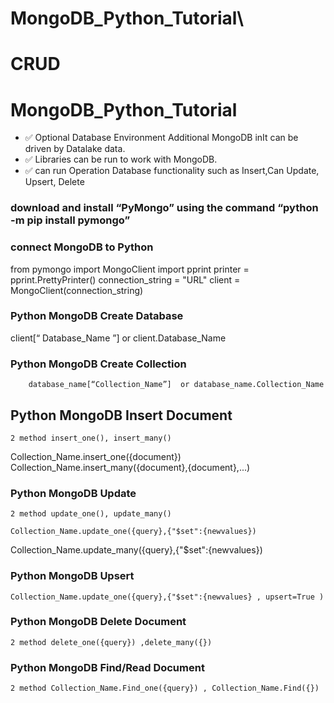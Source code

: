# MongoDB_Python_Tutorial\
# CRUD
# MongoDB_Python_Tutorial
- ✅ Optional Database Environment Additional MongoDB inIt can be driven by Datalake data.
- ✅ Libraries can be run to work with MongoDB.
- ✅ can run Operation Database functionality such as Insert,Can Update, Upsert, Delete
### download and install “PyMongo” using the command “python -m pip install pymongo”

### connect MongoDB to Python

from pymongo import MongoClient
import pprint
printer = pprint.PrettyPrinter()
connection_string = "URL"
client = MongoClient(connection_string)

### Python MongoDB Create Database

client[“ Database_Name ”]  or client.Database_Name

### Python MongoDB Create Collection

    	database_name[“Collection_Name”]  or database_name.Collection_Name

## Python MongoDB Insert Document
	2 method insert_one(), insert_many()

Collection_Name.insert_one({document})
Collection_Name.insert_many({document},{document},...)

### Python MongoDB Update
	2 method update_one(), update_many()

	Collection_Name.update_one({query},{"$set":{newvalues})
Collection_Name.update_many({query},{"$set":{newvalues})

### Python MongoDB Upsert

	Collection_Name.update_one({query},{"$set":{newvalues} , upsert=True )

### Python MongoDB Delete Document
	2 method delete_one({query}) ,delete_many({})

### Python MongoDB Find/Read Document 
	2 method Collection_Name.Find_one({query}) , Collection_Name.Find({})



